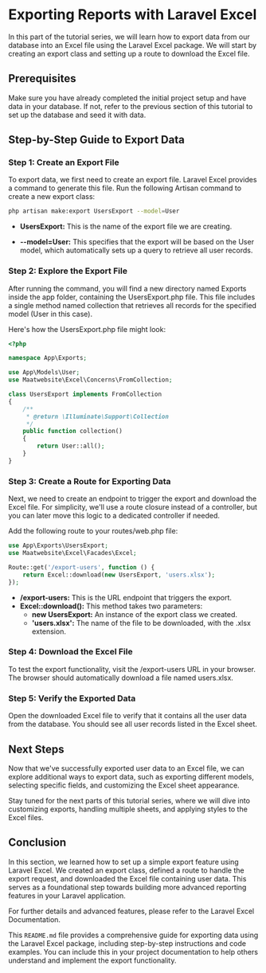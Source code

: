 # Exporting Reports with Laravel Excel

In this part of the tutorial series, we will learn how to export data from our database into an Excel file using the Laravel Excel package. We will start by creating an export class and setting up a route to download the Excel file.

## Prerequisites

Make sure you have already completed the initial project setup and have data in your database. If not, refer to the previous section of this tutorial to set up the database and seed it with data.

## Step-by-Step Guide to Export Data

### Step 1: Create an Export File

To export data, we first need to create an export file. Laravel Excel provides a command to generate this file. Run the following Artisan command to create a new export class:

```bash
php artisan make:export UsersExport --model=User
```
* **UsersExport:** This is the name of the export file we are creating.

* **--model=User:** This specifies that the export will be based on the User model, which automatically sets up a query to retrieve all user records.

### Step 2: Explore the Export File
After running the command, you will find a new directory named Exports inside the app folder, containing the UsersExport.php file. This file includes a single method named collection that retrieves all records for the specified model (User in this case).

Here's how the UsersExport.php file might look:

```php
<?php

namespace App\Exports;

use App\Models\User;
use Maatwebsite\Excel\Concerns\FromCollection;

class UsersExport implements FromCollection
{
    /**
     * @return \Illuminate\Support\Collection
     */
    public function collection()
    {
        return User::all();
    }
}
```

### Step 3: Create a Route for Exporting Data
Next, we need to create an endpoint to trigger the export and download the Excel file. For simplicity, we'll use a route closure instead of a controller, but you can later move this logic to a dedicated controller if needed.

Add the following route to your routes/web.php file:

```php
use App\Exports\UsersExport;
use Maatwebsite\Excel\Facades\Excel;

Route::get('/export-users', function () {
    return Excel::download(new UsersExport, 'users.xlsx');
});
```

* **/export-users:** This is the URL endpoint that triggers the export.
* **Excel::download():** This method takes two parameters:
  * **new UsersExport:** An instance of the export class we created.
  * **'users.xlsx':** The name of the file to be downloaded, with the .xlsx extension.

### Step 4: Download the Excel File
To test the export functionality, visit the /export-users URL in your browser. The browser should automatically download a file named users.xlsx.

### Step 5: Verify the Exported Data
Open the downloaded Excel file to verify that it contains all the user data from the database. You should see all user records listed in the Excel sheet.

## Next Steps
Now that we've successfully exported user data to an Excel file, we can explore additional ways to export data, such as exporting different models, selecting specific fields, and customizing the Excel sheet appearance.

Stay tuned for the next parts of this tutorial series, where we will dive into customizing exports, handling multiple sheets, and applying styles to the Excel files.

## Conclusion
In this section, we learned how to set up a simple export feature using Laravel Excel. We created an export class, defined a route to handle the export request, and downloaded the Excel file containing user data. This serves as a foundational step towards building more advanced reporting features in your Laravel application.

For further details and advanced features, please refer to the Laravel Excel Documentation.

This `README.md` file provides a comprehensive guide for exporting data using the Laravel Excel package, including step-by-step instructions and code examples. You can include this in your project documentation to help others understand and implement the export functionality.